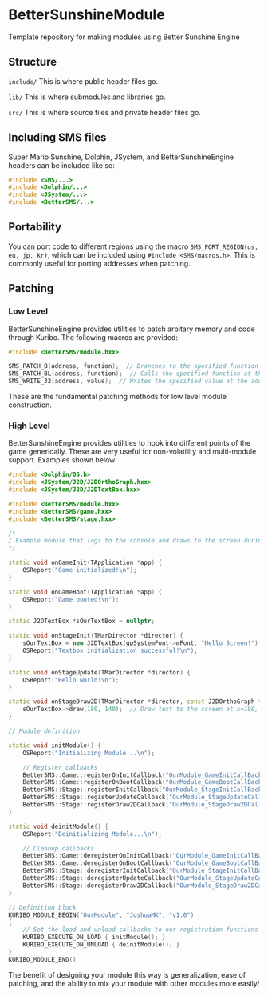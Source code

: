 # BetterSunshineModule
Template repository for making modules using Better Sunshine Engine

## Structure
`include/` This is where public header files go.

`lib/` This is where submodules and libraries go.

`src/` This is where source files and private header files go.

## Including SMS files
Super Mario Sunshine, Dolphin, JSystem, and BetterSunshineEngine headers can be included like so:

```c++
#include <SMS/...>
#include <Dolphin/...>
#include <JSystem/...>
#include <BetterSMS/...>
```

## Portability
You can port code to different regions using the macro `SMS_PORT_REGION(us, eu, jp, kr)`, which can be included using `#include <SMS/macros.h>`. This is commonly useful for porting addresses when patching.

## Patching

### Low Level
BetterSunshineEngine provides utilities to patch arbitary memory and code through Kuribo. The following macros are provided:

```c++
#include <BetterSMS/module.hxx>

SMS_PATCH_B(address, function);  // Branches to the specified function at the address
SMS_PATCH_BL(address, function);  // Calls the specified function at the address
SMS_WRITE_32(address, value);  // Writes the specified value at the address
```

These are the fundamental patching methods for low level module construction.

### High Level
BetterSunshineEngine provides utilities to hook into different points of the game generically. These are very useful for non-volatility and multi-module support. Examples shown below:

```c++
#include <Dolphin/OS.h>
#include <JSystem/J2D/J2DOrthoGraph.hxx>
#include <JSystem/J2D/J2DTextBox.hxx>

#include <BetterSMS/module.hxx>
#include <BetterSMS/game.hxx>
#include <BetterSMS/stage.hxx>

/*
/ Example module that logs to the console and draws to the screen during gameplay
*/

static void onGameInit(TApplication *app) {
    OSReport("Game initialized!\n");
}

static void onGameBoot(TApplication *app) {
    OSReport("Game booted!\n");
}

static J2DTextBox *sOurTextBox = nullptr;

static void onStageInit(TMarDirector *director) {
    sOurTextBox = new J2DTextBox(gpSystemFont->mFont, "Hello Screen!");
    OSReport("Textbox initialization successful!\n");
}

static void onStageUpdate(TMarDirector *director) {
    OSReport("Hello world!\n");
}

static void onStageDraw2D(TMarDirector *director, const J2DOrthoGraph *ortho) {
    sOurTextBox->draw(180, 140);  // Draw text to the screen at x=180, y=140
}

// Module definition

static void initModule() {
    OSReport("Initializing Module...\n");

    // Register callbacks
    BetterSMS::Game::registerOnInitCallback("OurModule_GameInitCallBack", onGameInit);
    BetterSMS::Game::registerOnBootCallback("OurModule_GameBootCallBack", onGameBoot);
    BetterSMS::Stage::registerInitCallback("OurModule_StageInitCallBack", onStageInit);
    BetterSMS::Stage::registerUpdateCallback("OurModule_StageUpdateCallBack", onStageUpdate);
    BetterSMS::Stage::registerDraw2DCallback("OurModule_StageDraw2DCallBack", onStageDraw2D);
}

static void deinitModule() {
    OSReport("Deinitializing Module...\n");

    // Cleanup callbacks
    BetterSMS::Game::deregisterOnInitCallback("OurModule_GameInitCallBack");
    BetterSMS::Game::deregisterOnBootCallback("OurModule_GameBootCallBack");
    BetterSMS::Stage::deregisterInitCallback("OurModule_StageInitCallBack");
    BetterSMS::Stage::deregisterUpdateCallback("OurModule_StageUpdateCallBack");
    BetterSMS::Stage::deregisterDraw2DCallback("OurModule_StageDraw2DCallBack");
}

// Definition block
KURIBO_MODULE_BEGIN("OurModule", "JoshuaMK", "v1.0")
{
    // Set the load and unload callbacks to our registration functions
    KURIBO_EXECUTE_ON_LOAD { initModule(); }
    KURIBO_EXECUTE_ON_UNLOAD { deinitModule(); }
}
KURIBO_MODULE_END()
```

The benefit of designing your module this way is generalization, ease of patching, and the ability to mix your module with other modules more easily!